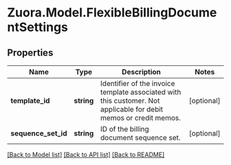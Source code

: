 
# Zuora.Model.FlexibleBillingDocumentSettings

## Properties

Name | Type | Description | Notes
------------ | ------------- | ------------- | -------------
**template_id** | **string** | Identifier of the invoice template associated with this customer. Not applicable for debit memos or credit memos. | [optional] 
**sequence_set_id** | **string** | ID of the billing document sequence set. | [optional] 

[[Back to Model list]](../README.md#documentation-for-models)
[[Back to API list]](../README.md#documentation-for-api-endpoints)
[[Back to README]](../README.md)

